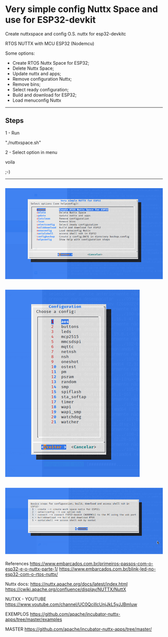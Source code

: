 # Very simple config Nuttx Space and use for ESP32-devkit

Create nuttxspace and config O.S. nuttx for esp32-devkitc

RTOS NUTTX with MCU ESP32 (Nodemcu)

Some options:
- Create RTOS Nuttx Space for ESP32;
- Delete Nuttx Space;
- Update nuttx and apps;
- Remove configuration Nuttx;
- Remove bins;
- Select ready configuration;
- Build and download for ESP32;
- Load menuconfig Nuttx

----------------------------------------------------
Steps
----------------------------------------------------

1 - Run

"./nuttxspace.sh"


2 - Select option in menu

voila

;-)

---------------------------------------------------
![alt text](https://github.com/wvianna/nuttxconfig/blob/main/img/menu.png)
---------------------------------------------------
![alt text](https://github.com/wvianna/nuttxconfig/blob/main/img/configs.png)
---------------------------------------------------
![alt text](https://github.com/wvianna/nuttxconfig/blob/main/img/help.png)
---------------------------------------------------


References
https://www.embarcados.com.br/primeiros-passos-com-o-esp32-e-o-nuttx-parte-1/ 
https://www.embarcados.com.br/blink-led-no-esp32-com-o-rtos-nuttx/

Nuttx docs:
https://nuttx.apache.org/docs/latest/index.html
https://cwiki.apache.org/confluence/display/NUTTX/NuttX

NUTXX - YOUTUBE
https://www.youtube.com/channel/UC0QciIlcUnjJkL5yJJBmluw

EXEMPLOS
https://github.com/apache/incubator-nuttx-apps/tree/master/examples

MASTER
https://github.com/apache/incubator-nuttx-apps/tree/master/




